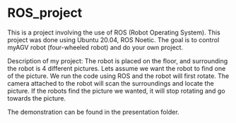 # ROS_project

This is a project involving the use of ROS (Robot Operating System). This project was done using Ubuntu 20.04, ROS Noetic.
The goal is to control myAGV robot (four-wheeled robot) and do your own project.

Description of my project:
The robot is placed on the floor, and surrounding the robot is 4 different pictures. Lets assume we want the robot to find one of the picture. We run the code using ROS and the robot will first rotate. The camera attached to the robot will scan the surroundings and locate the picture. If the robots find the picture we wanted, it will stop rotating and go towards the picture.

The demonstration can be found in the presentation folder.
